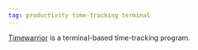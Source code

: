 ```yaml
---
tag: productivity time-tracking terminal
---
```


[Timewarrior](https://timewarrior.net/) is a terminal-based time-tracking program.